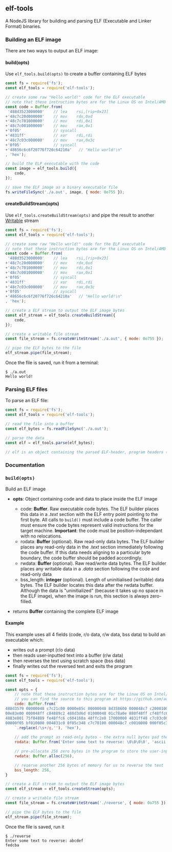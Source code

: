 ## elf-tools

A NodeJS library for building and parsing ELF (Executable and Linker Format) binaries.

### Building an ELF image

There are two ways to output an ELF image:

#### build(opts)
Use `elf_tools.build(opts)` to create a buffer containing ELF bytes
```javascript
const fs = require('fs');
const elf_tools = require('elf-tools');

// create some raw "Hello world!" code for the ELF executable
// note that these instruction bytes are for the Linux OS on Intel/AMD x64 platform
const code = Buffer.from(
 '488d3523000000'    // lea    rsi,[rip+0x23]
+'48c7c20d000000'    // mov    rdx,0xd
+'48c7c701000000'    // mov    rdi,0x1
+'48c7c001000000'    // mov    rax,0x1
+'0f05'              // syscall
+'4831ff'            // xor    rdi,rdi
+'48c7c03c000000'    // mov    rax,0x3c
+'0f05'              // syscall
+'48656c6c6f20776f726c64210a'	// "Hello world!\n"
, 'hex');

// build the ELF executable with the code
const image = elf_tools.build({
    code,
});

// save the ELF image as a binary executable file
fs.writeFileSync('./a.out', image, { mode: 0o755 });

```

#### createBuildStream(opts)
Use `elf_tools.createBuildStream(opts)` and pipe the result to another [Writable](https://nodejs.org/api/stream.html#stream_writable_streams) stream
```javascript
const fs = require('fs');
const elf_tools = require('elf-tools');

// create some raw "Hello world!" code for the ELF executable
// note that these instruction bytes are for the Linux OS on Intel/AMD x64 platform
const code = Buffer.from(
 '488d3523000000'    // lea    rsi,[rip+0x23]
+'48c7c20d000000'    // mov    rdx,0xd
+'48c7c701000000'    // mov    rdi,0x1
+'48c7c001000000'    // mov    rax,0x1
+'0f05'              // syscall
+'4831ff'            // xor    rdi,rdi
+'48c7c03c000000'    // mov    rax,0x3c
+'0f05'              // syscall
+'48656c6c6f20776f726c64210a'	// "Hello world!\n"
, 'hex');

// create a ELF stream to output the ELF image bytes
const elf_stream = elf_tools.createBuildStream({
    code,
});

// create a writable file stream
const file_stream = fs.createWriteStream('./a.out', { mode: 0o755 });

// pipe the ELF bytes to the file
elf_stream.pipe(file_stream);

```
Once the file is saved, run it from a terminal:
```
$ ./a.out
Hello world!
```

### Parsing ELF files

To parse an ELF file:
```javascript
const fs = require('fs');
const elf_tools = require('elf-tools');

// read the file into a buffer
const elf_bytes = fs.readFileSync('./a.out');

// parse the data
const elf = elf_tools.parse(elf_bytes);

// elf is an object containing the parsed ELF-header, program headers (if any) and sections

```

### Documentation

### `build(opts)`

Build an ELF image
- **opts**: Object containing code and data to place inside the ELF image
  - code: **Buffer**. Raw executable code bytes. The ELF builder places this data in a *.text* section with the ELF entry point pointing to the first byte. All calls to `build()` must include a code buffer. The caller must ensure the code bytes represent valid instructions for the target machine. **Important**: the code must be position-independant with no relocations.
  - rodata: **Buffer** (optional). Raw read-only data bytes. The ELF builder places any read-only data in the *.text* section immediately following the code buffer. If this data needs aligning to a particular byte boundary, the code buffer should be padded accordingly.
  - rwdata: **Buffer** (optional). Raw read/write data bytes. The ELF builder places any writable data in a *.data* section following the code and read-only data
  - bss_length: **integer** (optional). Length of uninitialised (writable) data bytes. The ELF builder locates this data after the rwdata buffer. Although the data is "uninitialized" (because it takes up no space in the ELF image), when the image is run, this section is always zero-filled.
  
- returns **Buffer** containing the complete ELF image

#### Example

This example uses all 4 fields (code, r/o data, r/w data, bss data) to build an executable which:
- writes out a prompt (r/o data)
- then reads user-inputted text into a buffer (r/w data)
- then reverses the text using scratch space (bss data)
- finally writes out the reversed text and exits the program

```javascript
const fs = require('fs');
const elf_tools = require('elf-tools');

const opts = {
    // note that these instruction bytes are for the Linux OS on Intel/AMD x64 platform
    // you can find the source to this program at https://github.com/adelphes/elf-tools/blob/master/test/programs/reverse/reverse.s
    code: Buffer.from(`
488d3579 00000048 c7c21c00 0000e85c 00000048 8d358600 000048c7 c2000100
00e83e00 000048ff c84889c2 488d3d6d 01000048 01c78a0e 880f48ff cf48ffc6
4883e801 75f04889 fe48ffc6 c604160a 48ffc2e8 17000000 4831ff48 c7c03c00
00000f05 bf010000 004831c0 0f05c348 c7c70100 000048c7 c0010000 000f05c3
    `.replace(/\s+/g,''), 'hex'),
    
    // add the prompt as read-only bytes - the extra null bytes pad the section to an 8-byte alignment.
    rodata: Buffer.from('Enter some text to reverse: \0\0\0\0', 'ascii'),

    // pre-allocate 256 zero bytes in the program to store the user-input
    rwdata: Buffer.alloc(256),

    // reserve another 256 bytes of memory for us to reverse the text
    bss_length: 256,
}

// create a ELF stream to output the ELF image bytes
const elf_stream = elf_tools.createStream(opts);

// create a writable file stream
const file_stream = fs.createWriteStream('./reverse', { mode: 0o755 });

// pipe the ELF bytes to the file
elf_stream.pipe(file_stream);

```
Once the file is saved, run it
```
$ ./reverse
Enter some text to reverse: abcdef
fedcba
```
